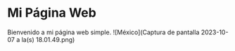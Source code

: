 # Mi Página Web
Bienvenido a mi página web simple.
![México](Captura de pantalla 2023-10-07 a la(s) 18.01.49.png)
